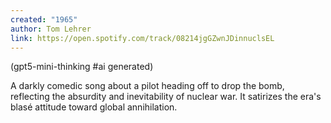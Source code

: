 ```yaml
---
created: "1965"
author: Tom Lehrer
link: https://open.spotify.com/track/08214jgGZwnJDinnuclsEL
---
```

(gpt5-mini-thinking #ai generated)

A darkly comedic song about a pilot heading off to drop the bomb, reflecting the absurdity and inevitability of nuclear war. It satirizes the era's blasé attitude toward global annihilation.